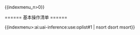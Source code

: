 {{indexmenu_n>0}}

====== 基本操作清单 ======

{{indexmenu>:ai:uai-inference:use:oplist#1 | nsort dsort msort}}